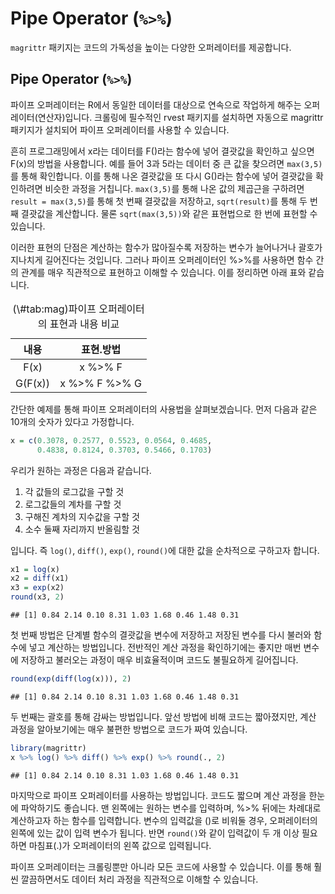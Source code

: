 # Pipe Operator (`%>%`)

`magrittr` 패키지는 코드의 가독성을 높이는 다양한 오퍼레이터를 제공합니다.

## Pipe Operator (`%>%`)

파이프 오퍼레이터는 R에서 동일한 데이터를 대상으로 연속으로 작업하게 해주는 오퍼레이터(연산자)입니다. 크롤링에 필수적인 rvest 패키지를 설치하면 자동으로 magrittr 패키지가 설치되어 파이프 오퍼레이터를 사용할 수 있습니다.

흔히 프로그래밍에서 x라는 데이터를 F()라는 함수에 넣어 결괏값을 확인하고 싶으면 F(x)의 방법을 사용합니다. 예를 들어 3과 5라는 데이터 중 큰 값을 찾으려면 `max(3,5)`를 통해 확인합니다. 이를 통해 나온 결괏값을 또 다시 G()라는 함수에 넣어 결괏값을 확인하려면 비슷한 과정을 거칩니다. `max(3,5)`를 통해 나온 값의 제곱근을 구하려면 `result = max(3,5)`를 통해 첫 번째 결괏값을 저장하고, `sqrt(result)`를 통해 두 번째 결괏값을 계산합니다. 물론 `sqrt(max(3,5))`와 같은 표현법으로 한 번에 표현할 수 있습니다.

이러한 표현의 단점은 계산하는 함수가 많아질수록 저장하는 변수가 늘어나거나 괄호가 지나치게 길어진다는 것입니다. 그러나 파이프 오퍼레이터인 %>%를 사용하면 함수 간의 관계를 매우 직관적으로 표현하고 이해할 수 있습니다. 이를 정리하면 아래 표와 같습니다.

<table class="table" style="margin-left: auto; margin-right: auto;">
<caption>(\#tab:mag)파이프 오퍼레이터의 표현과 내용 비교</caption>
 <thead>
  <tr>
   <th style="text-align:center;"> 내용 </th>
   <th style="text-align:center;"> 표현.방법 </th>
  </tr>
 </thead>
<tbody>
  <tr>
   <td style="text-align:center;"> F(x) </td>
   <td style="text-align:center;"> x %&gt;% F </td>
  </tr>
  <tr>
   <td style="text-align:center;"> G(F(x)) </td>
   <td style="text-align:center;"> x %&gt;% F %&gt;% G </td>
  </tr>
</tbody>
</table>

간단한 예제를 통해 파이프 오퍼레이터의 사용법을 살펴보겠습니다. 먼저 다음과 같은 10개의 숫자가 있다고 가정합니다.


```r
x = c(0.3078, 0.2577, 0.5523, 0.0564, 0.4685,
      0.4838, 0.8124, 0.3703, 0.5466, 0.1703)
```

우리가 원하는 과정은 다음과 같습니다.

1. 각 값들의 로그값을 구할 것
2. 로그값들의 계차를 구할 것
3. 구해진 계차의 지수값을 구할 것
4. 소수 둘째 자리까지 반올림할 것

입니다. 즉 `log()`, `diff()`, `exp()`, `round()`에 대한 값을 순차적으로 구하고자 합니다.


```r
x1 = log(x)
x2 = diff(x1)
x3 = exp(x2)
round(x3, 2)
```

```
## [1] 0.84 2.14 0.10 8.31 1.03 1.68 0.46 1.48 0.31
```

첫 번째 방법은 단계별 함수의 결괏값을 변수에 저장하고 저장된 변수를 다시 불러와 함수에 넣고 계산하는 방법입니다. 전반적인 계산 과정을 확인하기에는 좋지만 매번 변수에 저장하고 불러오는 과정이 매우 비효율적이며 코드도 불필요하게 길어집니다.


```r
round(exp(diff(log(x))), 2)
```

```
## [1] 0.84 2.14 0.10 8.31 1.03 1.68 0.46 1.48 0.31
```

두 번째는 괄호를 통해 감싸는 방법입니다. 앞선 방법에 비해 코드는 짧아졌지만, 계산 과정을 알아보기에는 매우 불편한 방법으로 코드가 짜여 있습니다.


```r
library(magrittr)
x %>% log() %>% diff() %>% exp() %>% round(., 2)
```

```
## [1] 0.84 2.14 0.10 8.31 1.03 1.68 0.46 1.48 0.31
```

마지막으로 파이프 오퍼레이터를 사용하는 방법입니다. 코드도 짧으며 계산 과정을 한눈에 파악하기도 좋습니다. 맨 왼쪽에는 원하는 변수를 입력하며, %>% 뒤에는 차례대로 계산하고자 하는 함수를 입력합니다. 변수의 입력값을 ()로 비워둘 경우, 오퍼레이터의 왼쪽에 있는 값이 입력 변수가 됩니다. 반면 `round()`와 같이 입력값이 두 개 이상 필요하면 마침표(.)가 오퍼레이터의 왼쪽 값으로 입력됩니다.

파이프 오퍼레이터는 크롤링뿐만 아니라 모든 코드에 사용할 수 있습니다. 이를 통해 훨씬 깔끔하면서도 데이터 처리 과정을 직관적으로 이해할 수 있습니다.
